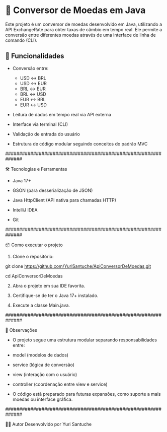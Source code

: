 # 💱 Conversor de Moedas em Java

Este projeto é um conversor de moedas desenvolvido em Java, utilizando a API ExchangeRate para obter taxas de câmbio em tempo real. Ele permite a conversão entre diferentes moedas através de uma interface de linha de comando (CLI).

## 🚀 Funcionalidades

- Conversão entre:
  - USD ↔️ BRL
  - USD ↔️ EUR
  - BRL ↔️ EUR
  - BRL ↔️ USD
  - EUR ↔️ BRL
  - EUR ↔️ USD
    
- Leitura de dados em tempo real via API externa
- Interface via terminal (CLI)
- Validação de entrada do usuário
- Estrutura de código modular seguindo conceitos do padrão MVC

##############################################################

🛠️ Tecnologias e Ferramentas

- Java 17+

- GSON (para desserialização de JSON)

- Java HttpClient (API nativa para chamadas HTTP)

- IntelliJ IDEA 

- Git

##############################################################

📦 Como executar o projeto

1. Clone o repositório:

  git clone https://github.com/YuriSantuche/ApiConversorDeMoedas.git

  cd ApiConversorDeMoedas

2. Abra o projeto em sua IDE favorita.

3. Certifique-se de ter o Java 17+ instalado.

4. Execute a classe Main.java.

##############################################################

📌 Observações

- O projeto segue uma estrutura modular separando responsabilidades entre:

- model (modelos de dados)

- service (lógica de conversão)

- view (interação com o usuário)

- controller (coordenação entre view e service)

- O código está preparado para futuras expansões, como suporte a mais moedas ou interface gráfica.

##############################################################

🙋‍♂️ Autor
Desenvolvido por Yuri Santuche
